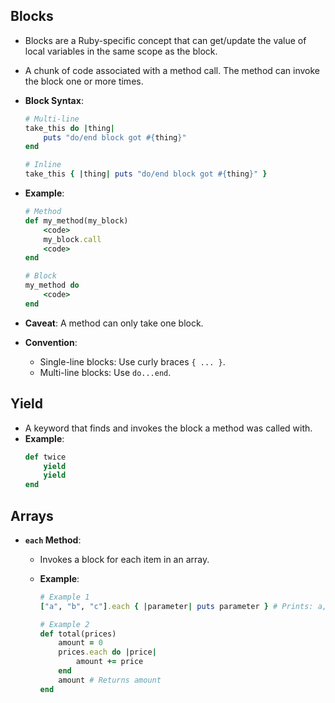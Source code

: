 ## Blocks

- Blocks are a Ruby-specific concept that can get/update the value of local variables in the same scope as the block.
- A chunk of code associated with a method call. The method can invoke the block one or more times.
- **Block Syntax**:

  ```ruby
  # Multi-line
  take_this do |thing|
      puts "do/end block got #{thing}"
  end

  # Inline
  take_this { |thing| puts "do/end block got #{thing}" }
  ```

- **Example**:

  ```ruby
  # Method
  def my_method(my_block)
      <code>
      my_block.call
      <code>
  end

  # Block
  my_method do
      <code>
  end
  ```

- **Caveat**: A method can only take one block.
- **Convention**:
  - Single-line blocks: Use curly braces `{ ... }`.
  - Multi-line blocks: Use `do...end`.

## Yield

- A keyword that finds and invokes the block a method was called with.
- **Example**:
  ```ruby
  def twice
      yield
      yield
  end
  ```

## Arrays

- **`each` Method**:

  - Invokes a block for each item in an array.
  - **Example**:

    ```ruby
    # Example 1
    ["a", "b", "c"].each { |parameter| puts parameter } # Prints: a, b, c

    # Example 2
    def total(prices)
        amount = 0
        prices.each do |price|
            amount += price
        end
        amount # Returns amount
    end
    ```
